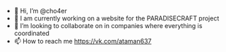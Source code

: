 - 👋 Hi, I’m @cho4er
- 👀 I am currently working on a website for the PARADISECRAFT project
- 💞️ I’m looking to collaborate on in companies where everything is coordinated
- 📫 How to reach me https://vk.com/ataman637

<!---
cho4er/cho4er is a ✨ special ✨ repository because its `README.md` (this file) appears on your GitHub profile.
You can click the Preview link to take a look at your changes.
--->
